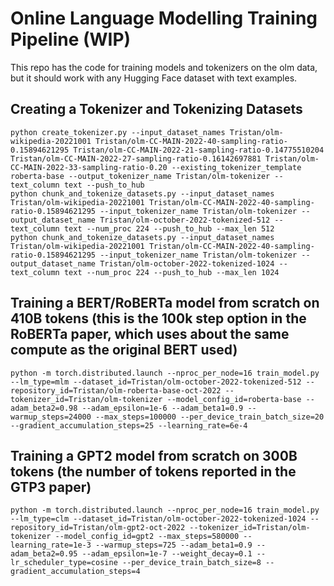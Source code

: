 # Online Language Modelling Training Pipeline (WIP)

This repo has the code for training models and tokenizers on the olm data, but it should work with any Hugging Face dataset with text examples.

## Creating a Tokenizer and Tokenizing Datasets

```
python create_tokenizer.py --input_dataset_names Tristan/olm-wikipedia-20221001 Tristan/olm-CC-MAIN-2022-40-sampling-ratio-0.15894621295 Tristan/olm-CC-MAIN-2022-21-sampling-ratio-0.14775510204 Tristan/olm-CC-MAIN-2022-27-sampling-ratio-0.16142697881 Tristan/olm-CC-MAIN-2022-33-sampling-ratio-0.20 --existing_tokenizer_template roberta-base --output_tokenizer_name Tristan/olm-tokenizer --text_column text --push_to_hub
python chunk_and_tokenize_datasets.py --input_dataset_names Tristan/olm-wikipedia-20221001 Tristan/olm-CC-MAIN-2022-40-sampling-ratio-0.15894621295 --input_tokenizer_name Tristan/olm-tokenizer --output_dataset_name Tristan/olm-october-2022-tokenized-512 --text_column text --num_proc 224 --push_to_hub --max_len 512
python chunk_and_tokenize_datasets.py --input_dataset_names Tristan/olm-wikipedia-20221001 Tristan/olm-CC-MAIN-2022-40-sampling-ratio-0.15894621295 --input_tokenizer_name Tristan/olm-tokenizer --output_dataset_name Tristan/olm-october-2022-tokenized-1024 --text_column text --num_proc 224 --push_to_hub --max_len 1024
```

## Training a BERT/RoBERTa model from scratch on 410B tokens (this is the 100k step option in the RoBERTa paper, which uses about the same compute as the original BERT used)

```
python -m torch.distributed.launch --nproc_per_node=16 train_model.py --lm_type=mlm --dataset_id=Tristan/olm-october-2022-tokenized-512 --repository_id=Tristan/olm-roberta-base-oct-2022 --tokenizer_id=Tristan/olm-tokenizer --model_config_id=roberta-base --adam_beta2=0.98 --adam_epsilon=1e-6 --adam_beta1=0.9 --warmup_steps=24000 --max_steps=100000 --per_device_train_batch_size=20 --gradient_accumulation_steps=25 --learning_rate=6e-4
```

## Training a GPT2 model from scratch on 300B tokens (the number of tokens reported in the GTP3 paper)

```
python -m torch.distributed.launch --nproc_per_node=16 train_model.py --lm_type=clm --dataset_id=Tristan/olm-october-2022-tokenized-1024 --repository_id=Tristan/olm-gpt2-oct-2022 --tokenizer_id=Tristan/olm-tokenizer --model_config_id=gpt2 --max_steps=580000 --learning_rate=1e-3 --warmup_steps=725 --adam_beta1=0.9 --adam_beta2=0.95 --adam_epsilon=1e-7 --weight_decay=0.1 --lr_scheduler_type=cosine --per_device_train_batch_size=8 --gradient_accumulation_steps=4
```

